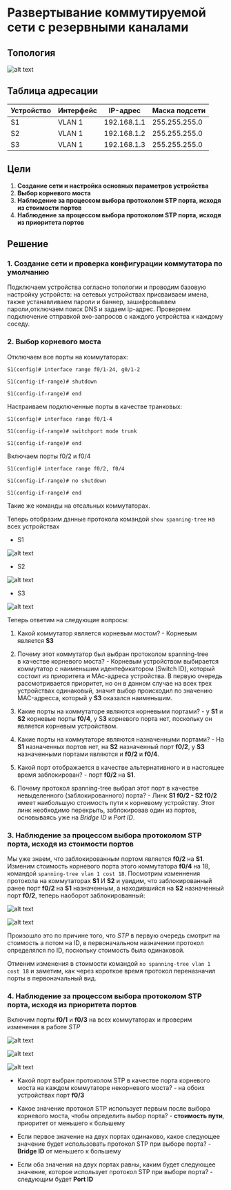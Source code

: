 # Развертывание коммутируемой сети с резервными каналами
## Топология

![alt text](image.png)

## Таблица адресации

Устройство | Интерфейс | IP-адрес | Маска подсети
--- | --- | --- | --- 
S1 | VLAN 1 | 192.168.1.1 | 255.255.255.0
S2 | VLAN 1 | 192.168.1.2 | 255.255.255.0
S3 | VLAN 1 | 192.168.1.3 | 255.255.255.0

## Цели
1. **Создание сети и настройка основных параметров устройства**
2. **Выбор корневого моста**
3. **Наблюдение за процессом выбора протоколом STP порта, исходя из стоимости портов**
4.  **Наблюдение за процессом выбора протоколом STP порта, исходя из приоритета портов**

## Решение

### 1. **Создание сети и проверка конфигурации коммутатора по умолчанию**

Подключаем устройства согласно топологии и проводим базовую настройку устройств: на сетевых устройствах присваиваем имена, также устанавливаем пароли и баннер, зашифровыввем пароли,отключаем поиск DNS и задаем ip-адрес. Проверяем подключение отправкой эхо-запросов с каждого устройства к каждому соседу.

### 2. **Выбор корневого моста**

Отключаем все порты на коммутаторах:

`S1(config)# interface range f0/1-24, g0/1-2`

`S1(config-if-range)# shutdown`

`S1(config-if-range)# end`

Настраиваем подключенные порты в качестве транковых:

`S1(config)# interface range f0/1-4`

`S1(config-if-range)# switchport mode trunk`

`S1(config-if-range)# end`

Включаем порты f0/2 и f0/4

`S1(config)# interface range f0/2, f0/4`

`S1(config-if-range)# no shutdown`

`S1(config-if-range)# end`

Такие же команды на отсальных коммутаторах.

Теперь отобразим данные протокола командой `show spanning-tree` на всех устройствах

* S1

![alt text](image-1.png)

* S2

![alt text](image-2.png)

* S3

![alt text](image-3.png)

Теперь ответим на следующие вопросы:

1. Какой коммутатор является корневым мостом? - Корневым является **S3**

2. Почему этот коммутатор был выбран протоколом spanning-tree в качестве корневого моста? - Корневым устройством выбирается коммутатор с наименьшим идентефикатором (Switch ID), который состоит из приоритета и MAc-адреса устройства. В первую очередь рассмотривается приоритет, но он в данном случае на всех трех устройствах одинаковый, значит выбор происходил по значению MAC-адресса, который у **S3** оказался наименьшим.

3. Какие порты на коммутаторе являются корневыми портами? - у **S1** и **S2** корневые порты **f0/4**, у S**3** корневого порта нет, поскольку он является корневым устройством.

4. Какие порты на коммутаторе являются назначенными портами? - На **S1** назначенных портов нет, на **S2** назначенный порт **f0/2**, у **S3** назначенными портами являются и **f0/2** и **f0/4**.

5. Какой порт отображается в качестве альтернативного и в настоящее время заблокирован? - порт **f0/2** на **S1**.

6. Почему протокол spanning-tree выбрал этот порт в качестве невыделенного (заблокированного) порта? - Линк **S1 f0/2 - S2 f0/2** имеет наибольшую стоимость пути к корневому устройству. Этот линк необходимо перекрыть, заблокировав один из портов, основываясь уже на *Bridge ID* и *Port ID*.

### 3. **Наблюдение за процессом выбора протоколом STP порта, исходя из стоимости портов**

Мы уже знаем, что заблокированным портом является **f0/2** на **S1**. Изменим стоимость корневого порта этого коммутатора **f0/4** на 18, командой `spanning-tree vlan 1 cost 18`. Посмотрим изменнения протокола на коммутаторах **S1** И **S2** и увидим, что заблокированный ранее порт **f0/2** на **S1** назначенным, а находившийся на **S2** назначенный порт **f0/2**, теперь наоборот заблокированный:

![alt text](image-4.png)

![alt text](image-5.png)

Произошло это по причине того, что *STP* в первую очередь смотрит на стоимость а потом на ID, в первоначальном назначении протокол определялся по ID, поскольку стоимость была одинаковой.

Отменим изменения в стоимости командой `no spanning-tree vlan 1 cost 18` и заметим, как через короткое время протокол переназначил порты в первоначальный вид.

### 4.  **Наблюдение за процессом выбора протоколом STP порта, исходя из приоритета портов**

Включим порты **f0/1** и **f0/3** на всех коммутаторах и проверим изменения в работе *STP*

![alt text](image-6.png)

![alt text](image-7.png)

![alt text](image-8.png)

* Какой порт выбран протоколом STP в качестве порта корневого моста на каждом коммутаторе некорневого моста? - на обоих устройствах порт **f0/3**

* Какое значение протокол STP использует первым после выбора корневого моста, чтобы определить выбор порта? - **стоимость пути**, приоритет от меньшего к большему

* Если первое значение на двух портах одинаково, какое следующее значение будет использовать протокол STP при выборе порта? - **Bridge ID** от меньшего к большему

* Если оба значения на двух портах равны, каким будет следующее значение, которое использует протокол STP при выборе порта? - следующим будет **Port ID**